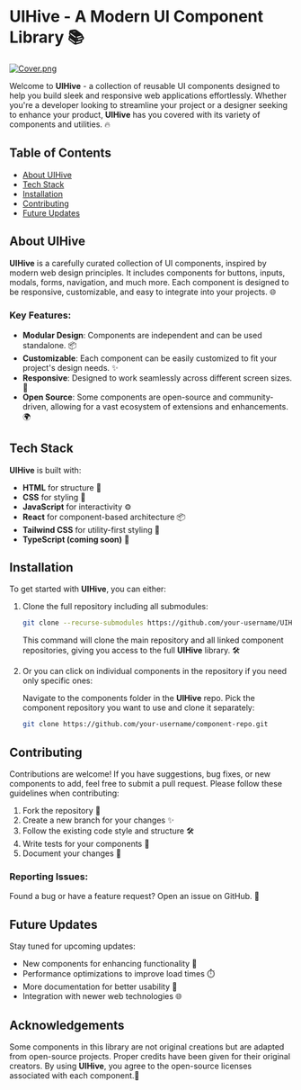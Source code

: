 # UIHive - A Modern UI Component Library 📚

[![Cover.png](https://i.postimg.cc/pV514vKM/Cover.png)](https://postimg.cc/NLY42WNd)

Welcome to **UIHive** - a collection of reusable UI components designed to help you build sleek and responsive web applications effortlessly. Whether you're a developer looking to streamline your project or a designer seeking to enhance your product, **UIHive** has you covered with its variety of components and utilities. 🔥

## Table of Contents
- [About UIHive](#about-uihive)
- [Tech Stack](#tech-stack)
- [Installation](#installation)
- [Contributing](#contributing)
- [Future Updates](#future-updates)

## About UIHive
**UIHive** is a carefully curated collection of UI components, inspired by modern web design principles. It includes components for buttons, inputs, modals, forms, navigation, and much more. Each component is designed to be responsive, customizable, and easy to integrate into your projects. 🌐

### Key Features:
- **Modular Design**: Components are independent and can be used standalone. 📦
- **Customizable**: Each component can be easily customized to fit your project's design needs. ✨
- **Responsive**: Designed to work seamlessly across different screen sizes. 📱
- **Open Source**: Some components are open-source and community-driven, allowing for a vast ecosystem of extensions and enhancements. 🌍

## Tech Stack
**UIHive** is built with:
- **HTML** for structure 📜
- **CSS** for styling 🎨
- **JavaScript** for interactivity ⚙️
- **React** for component-based architecture 📦
- **Tailwind CSS** for utility-first styling 💨
- **TypeScript (coming soon)** 📜

## Installation
To get started with **UIHive**, you can either:
1. Clone the full repository including all submodules:

    ```bash
    git clone --recurse-submodules https://github.com/your-username/UIHive.git
    ```

   This command will clone the main repository and all linked component repositories, giving you access to the full **UIHive** library. 🛠️

2. Or you can click on individual components in the repository if you need only specific ones:

   Navigate to the components folder in the **UIHive** repo.
   Pick the component repository you want to use and clone it separately:

    ```bash
    git clone https://github.com/your-username/component-repo.git
    ```

## Contributing
Contributions are welcome! If you have suggestions, bug fixes, or new components to add, feel free to submit a pull request. Please follow these guidelines when contributing:
1. Fork the repository 🔄
2. Create a new branch for your changes ✨
3. Follow the existing code style and structure 🛠️
4. Write tests for your components 📝
5. Document your changes 📜

### Reporting Issues:
Found a bug or have a feature request? Open an issue on GitHub. 🐛

## Future Updates
Stay tuned for upcoming updates:
- New components for enhancing functionality 🚀
- Performance optimizations to improve load times ⏱️
- More documentation for better usability 📘
- Integration with newer web technologies 🌐

## Acknowledgements
Some components in this library are not original creations but are adapted from open-source projects. Proper credits have been given for their original creators. By using **UIHive**, you agree to the open-source licenses associated with each component.📜
